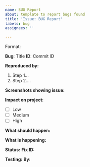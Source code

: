 ```yaml
---
name: BUG Report
about: template to report bugs found
title: 'Issue: BUG Report'
labels: bug
assignees: ''

---
```


Format: 

**Bug**: Title
**ID**: Commit ID

**Reproduced by:**
1. Step 1...
2. Step 2....


**Screenshots showing issue:**

**Impact on project:**

- [ ] Low
- [ ] Medium
- [ ] High

**What should happen:**

**What is happening:**

**Status:**
**Fix ID:** 

**Testing:**
**By:**
